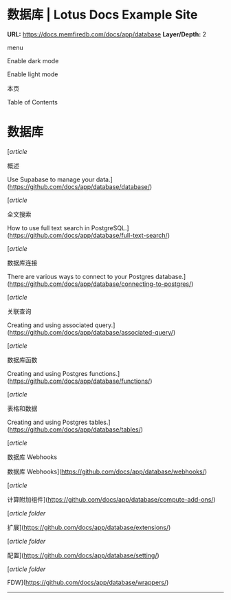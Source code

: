 # 数据库 | Lotus Docs Example Site

**URL:** https://docs.memfiredb.com/docs/app/database
**Layer/Depth:** 2

menu

Enable dark mode

Enable light mode

本页

Table of Contents

# 数据库

[*article*

概述

Use Supabase to manage your data.](https://github.com/docs/app/database/database/)

[*article*

全文搜索

How to use full text search in PostgreSQL.](https://github.com/docs/app/database/full-text-search/)

[*article*

数据库连接

There are various ways to connect to your Postgres database.](https://github.com/docs/app/database/connecting-to-postgres/)

[*article*

关联查询

Creating and using associated query.](https://github.com/docs/app/database/associated-query/)

[*article*

数据库函数

Creating and using Postgres functions.](https://github.com/docs/app/database/functions/)

[*article*

表格和数据

Creating and using Postgres tables.](https://github.com/docs/app/database/tables/)

[*article*

数据库 Webhooks

数据库 Webhooks](https://github.com/docs/app/database/webhooks/)

[*article*

计算附加组件](https://github.com/docs/app/database/compute-add-ons/)

[*article*
*folder*

扩展](https://github.com/docs/app/database/extensions/)

[*article*
*folder*

配置](https://github.com/docs/app/database/setting/)

[*article*
*folder*

FDW](https://github.com/docs/app/database/wrappers/)

---